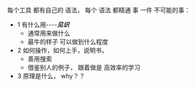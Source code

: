 每个工具 都有自己的 语法，  每个 语法 都精通 事  一件 不可能的事：  
* 1 有什么用----***见识***
	* 通常用来做什么
	* 最牛的样子 可以做到什么程度
* 2 如何操作，如何上手，说明书， 
	* 善用搜索
	* 借鉴别人的例子， 跟着做是 高效率的学习
* 3 原理是什么， why？？